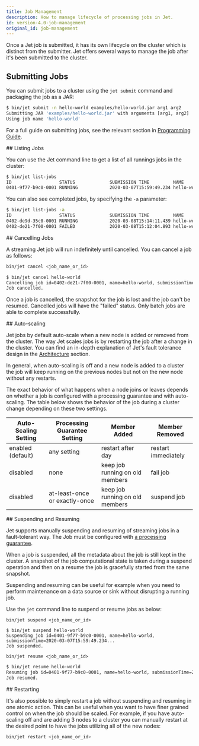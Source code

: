 ```yaml
---
title: Job Management
description: How to manage lifecycle of processing jobs in Jet.
id: version-4.0-job-management
original_id: job-management
---
```


Once a Jet job is submitted, it has its own lifecycle on the cluster
which is distinct from the submitter. Jet offers several ways to manage
the job after it's been submitted to the cluster.

## Submitting Jobs

You can submit jobs to a cluster using the `jet submit` command
and packaging the job as a JAR:

```bash
$ bin/jet submit -n hello-world examples/hello-world.jar arg1 arg2
Submitting JAR 'examples/hello-world.jar' with arguments [arg1, arg2]
Using job name 'hello-world'
```

For a full guide on submitting jobs, see the relevant section in
[Programming Guide](../api/submitting-jobs).

## Listing Jobs

You can use the Jet command line to get a list of all runnings jobs
in the cluster:

```bash
$ bin/jet list-jobs
ID                  STATUS             SUBMISSION TIME         NAME
0401-9f77-b9c0-0001 RUNNING            2020-03-07T15:59:49.234 hello-world
```

You can also see completed jobs, by specifying the `-a` parameter:

```bash
$ bin/jet list-jobs -a
ID                  STATUS             SUBMISSION TIME         NAME
0402-de9d-35c0-0001 RUNNING            2020-03-08T15:14:11.439 hello-world-v2
0402-de21-7f00-0001 FAILED             2020-03-08T15:12:04.893 hello-world
```

## Cancelling Jobs

A streaming Jet job will run indefinitely until cancelled. You can cancel
a job as follows:

```bash
bin/jet cancel <job_name_or_id>
```

```bash
$ bin/jet cancel hello-world
Cancelling job id=0402-de21-7f00-0001, name=hello-world, submissionTime=2020-03-08T15:12:04.893
Job cancelled.
```

Once a job is cancelled, the snapshot for the job is lost and the job
can't be resumed. Cancelled jobs will have the "failed" status. Only
batch jobs are able to complete successfully.

## Auto-scaling

Jet jobs by default auto-scale when a new node is added or removed from
the cluster. The way Jet scales jobs is by restarting the job after a
change in the cluster. You can find an in-depth explanation of Jet's
fault tolerance design in the [Architecture](../architecture/fault-tolerance)
section.

In general, when auto-scaling is off and a new node is added to a cluster
the job will keep running on the previous nodes but not on the new node
without any restarts.

The exact behavior of what happens when a node joins or leaves depends
on whether a job is configured with a processing guarantee and with
auto-scaling. The table below shows the behavior of the job during a
cluster change depending on these two settings.

|Auto-Scaling Setting|Processing Guarantee Setting|Member Added|Member Removed|
|------------|--------------------|------------|--------------|
|enabled (default)    |any setting|restart after day|restart immediately|
|disabled     |none|keep job running on old members|fail job|
|disabled     |at-least-once or exactly-once|keep job running on old members|suspend job|

## Suspending and Resuming

Jet supports manually suspending and resuming of streaming jobs in a fault-tolerant
way. The Job must be configured with [a processing guarantee](../api/submitting-jobs#setting-processing-guarantees).

When a job is suspended, all the metadata about the job is still kept
in the cluster. A snapshot of the job computational state is taken during
a suspend operation and then on a resume the job is gracefully started
from the same snapshot.

Suspending and resuming can be useful for example when you need to
perform maintenance on a data source or sink without disrupting a running
job.

Use the `jet` command line to suspend or resume jobs as below:

```text
bin/jet suspend <job_name_or_id>
```

```text
$ bin/jet suspend hello-world
Suspending job id=0401-9f77-b9c0-0001, name=hello-world, submissionTime=2020-03-07T15:59:49.234...
Job suspended.
```

```text
bin/jet resume <job_name_or_id>
```

```bash
$ bin/jet resume hello-world
Resuming job id=0401-9f77-b9c0-0001, name=hello-world, submissionTime=2020-03-07T15:59:49.234...
Job resumed.
```

## Restarting

It's also possible to simply restart a job without suspending and
resuming in one atomic action. This can be useful when you want to have
finer grained control on when the job should be scaled. For example,
if you have auto-scaling off and are adding 3 nodes to a cluster you
can manually restart at the desired point to have the jobs utilizing
all of the new nodes:

```bash
bin/jet restart <job_name_or_id>
```

